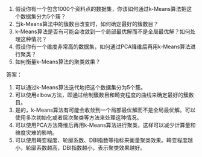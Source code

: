 1. 假设你有一个包含1000个资料点的数据集，你该如何通过k-Means算法把这个数据集分为5个簇？ 
2. 当k-Means算法中的簇数目改变时，如何确定最好的簇数目？ 
3. k-Means算法是否有可能会收敛到一个局部最优解而不是全局最优解？如何处理这种情况？ 
4. 假设你有一个维度非常高的数据集，如何通过PCA降维后再用k-Means算法进行聚类？ 
5. 如何衡量k-Means算法的聚类效果？ 

答案：

1. 可以通过k-Means算法迭代地把这个数据集分为5个簇。 
2. 可以使用elbow方法，即通过绘制簇数目和畸变程度的曲线来确定最好的簇数目。 
3. 是的，k-Means算法有可能会收敛到一个局部最优解而不是全局最优解。可以使用多次初始化或者层次聚类等方法来处理这种情况。 
4. 可以使用PCA方法降维后再用k-Means算法进行聚类，这样可以减少计算量和维度灾难的影响。 
5. 可以使用畸变程度、轮廓系数、DBI指数等指标来衡量聚类效果。畸变程度越小，轮廓系数越高，DBI指数越小，表示聚类效果越好。